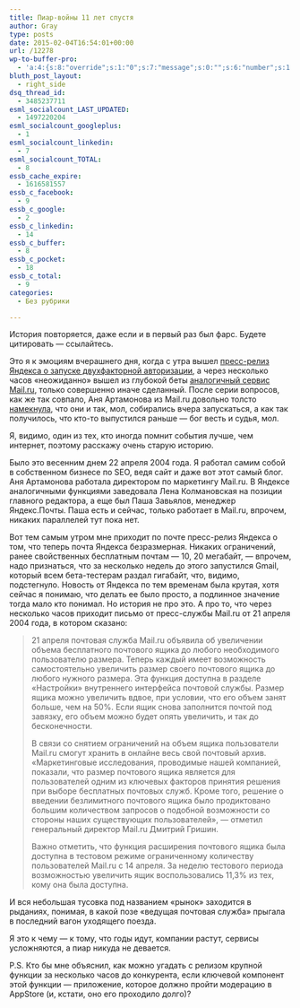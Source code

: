 ```yaml
---
title: Пиар-войны 11 лет спустя
author: Gray
type: posts
date: 2015-02-04T16:54:01+00:00
url: /12278
wp-to-buffer-pro:
  - 'a:4:{s:8:"override";s:1:"0";s:7:"message";s:0:"";s:6:"number";s:1:"1";s:16:"alternateMessage";s:0:"";}'
bluth_post_layout:
  - right_side
dsq_thread_id:
  - 3485237711
esml_socialcount_LAST_UPDATED:
  - 1497220204
esml_socialcount_googleplus:
  - 1
esml_socialcount_linkedin:
  - 7
esml_socialcount_TOTAL:
  - 8
essb_cache_expire:
  - 1616581557
essb_c_facebook:
  - 9
essb_c_google:
  - 2
essb_c_linkedin:
  - 14
essb_c_buffer:
  - 8
essb_c_pocket:
  - 18
essb_c_total:
  - 9
categories:
  - Без рубрики

---
```








История повторяется, даже если и в первый раз был фарс. Будете цитировать — ссылайтесь.

Это я к эмоциям вчерашнего дня, когда с утра вышел <a href="http://company.yandex.ru/services_news/2015/0203/index.xml" target="_blank">пресс-релиз Яндекса о запуске двухфакторной авторизации</a>, а через несколько часов &#171;неожиданно&#187; вышел из глубокой беты <a href="http://corp.mail.ru/ru/press/releases/9253/" target="_blank">аналогичный сервис Mail.ru</a>, только совершенно иначе сделанный. После серии вопросов, как же так совпало, Аня Артамонова из Mail.ru довольно толсто <a href="https://www.facebook.com/artamonova/posts/10153101046744595" target="_blank">намекнула</a>, что они и так, мол, собирались вчера запускаться, а как так получилось, что кто-то выпустился раньше — бог весть и судья, мол.

Я, видимо, один из тех, кто иногда помнит события лучше, чем интернет, поэтому расскажу очень старую историю.

Было это весенним днем 22 апреля 2004 года. Я работал самим собой в собственном бизнесе по SEO, ведя сайт и даже вот этот самый блог. Аня Артамонова работала директором по маркетингу Mail.ru. В Яндексе аналогичными функциями заведовала Лена Колмановская на позиции главного редактора, а еще был Паша Завьялов, менеджер Яндекс.Почты. Паша есть и сейчас, только работает в Mail.ru, впрочем, никаких параллелей тут пока нет.

Вот тем самым утром мне приходит по почте пресс-релиз Яндекса о том, что теперь почта Яндекса безразмерная. Никаких ограничений, ранее свойственных бесплатным почтам — 10, 20 мегабайт, — впрочем, надо признаться, что за несколько недель до этого запустился Gmail, который всем бета-тестерам раздал гигабайт, что, видимо, подстегнуло. Новость от Яндекса по тем временам была крутая, хотя сейчас я понимаю, что делать ее было просто, а подлинное значение тогда мало кто понимал. Но история не про это. А про то, что через несколько часов приходит письмо от пресс-службы Mail.ru от 21 апреля 2004 года, в котором сказано:

> 21 апреля почтовая служба Mail.ru объявила об увеличении объема бесплатного почтового ящика до любого необходимого пользователю размера. Теперь каждый имеет возможность самостоятельно увеличить размер своего почтового ящика до любого нужного размера. Эта функция доступна в разделе &#171;Настройки&#187; внутреннего интерфейса почтовой службы. Размер ящика можно увеличить вдвое, при условии, что его объем занят больше, чем на 50%. Если ящик снова заполнится почтой под завязку, его объем можно будет опять увеличить, и так до бесконечности.
> 
> В связи со снятием ограничений на объем ящика пользователи Mail.ru смогут хранить в онлайне весь свой почтовый архив. &#171;Маркетинговые исследования, проводимые нашей компанией, показали, что размер почтового ящика является для пользователей одним из ключевых факторов принятия решения при выборе бесплатных почтовых служб. Кроме того, решение о введении безлимитного почтового ящика было продиктовано большим количеством запросов о подобной возможности со стороны наших существующих пользователей&#187;, &#8212; отметил генеральный директор Mail.ru Дмитрий Гришин.
> 
> Важно отметить, что функция расширения почтового ящика была доступна в тестовом режиме ограниченному количеству пользователей Mail.ru с 14 апреля. За неделю тестового периода возможностью увеличить ящик воспользовались 11,3% из тех, кому она была доступна.

И вся небольшая тусовка под названием &#171;рынок&#187; заходится в рыданиях, понимая, в какой позе &#171;ведущая почтовая служба&#187; прыгала в последний вагон уходящего поезда.

Я это к чему — к тому, что годы идут, компании растут, сервисы усложняются, а пиар никуда не девается.

P.S. Кто бы мне объяснил, как можно угадать с релизом крупной функции за несколько часов до конкурента, если ключевой компонент этой функции — приложение, которое должно пройти модерацию в AppStore (и, кстати, оно его проходило долго)?